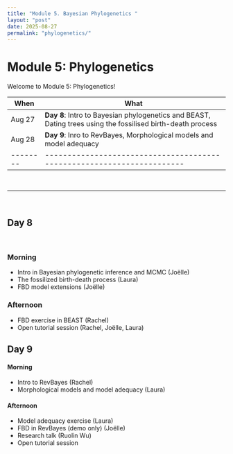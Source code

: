 ```yaml
---
title: "Module 5. Bayesian Phylogenetics "
layout: "post" 
date: 2025-08-27
permalink: "phylogenetics/"
---
```


# Module 5: Phylogenetics 

Welcome to Module 5: Phylogenetics! 



| When   | What                                                                 |
|--------|----------------------------------------------------------------------|
| Aug 27 | **Day 8**: Intro to Bayesian phylogenetics and BEAST, Dating trees using the fossilised birth-death process |
| Aug 28 | **Day 9**: Inro to RevBayes, Morphological models and model adequacy |
|--------|----------------------------------------------------------------------|

<br>

- - -

<br>

## Day 8 

<br>

### Morning 

* Intro in Bayesian phylogenetic inference and MCMC (Joëlle)
* The fossilized birth-death process (Laura)
* FBD model extensions (Joëlle)

### Afternoon
* FBD exercise in BEAST (Rachel)
* Open tutorial session (Rachel, Joëlle, Laura)

## Day 9

#### Morning

* Intro to RevBayes (Rachel)
* Morphological models and model adequacy (Laura)

#### Afternoon
* Model adequacy exercise (Laura)
* FBD in RevBayes (demo only) (Joëlle)
* Research talk (Ruolin Wu)
* Open tutorial session

